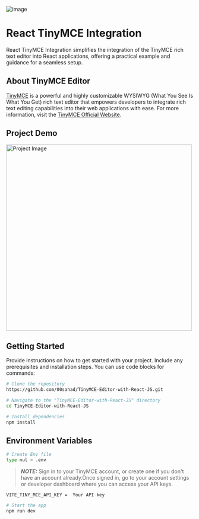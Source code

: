 
![image](https://github.com/Muhammed-Sahad-c/TinyMCE-Editor-with-React-JS/assets/109616941/a2e43d3c-acd0-48a4-b866-2e81e83cbdb0)


# React TinyMCE Integration
React TinyMCE Integration simplifies the integration of the TinyMCE rich text editor into React applications, offering a practical example and guidance for a seamless setup.

## About TinyMCE Editor

[TinyMCE](https://www.tiny.cloud/) is a powerful and highly customizable WYSIWYG (What You See Is What You Get) rich text editor that empowers developers to integrate rich text editing capabilities into their web applications with ease.
For more information, visit the [TinyMCE Official Website](https://www.tiny.cloud/).

## Project Demo
<img src="https://github.com/00sahad/TinyMCE-Editor-with-React-JS/assets/109616941/efb3568f-685f-4391-b5dc-fb03376a37ab" alt="Project Image" width="500">

## Getting Started

Provide instructions on how to get started with your project. Include any prerequisites and installation steps. You can use code blocks for commands:

```bash
# Clone the repository
https://github.com/00sahad/TinyMCE-Editor-with-React-JS.git

# Navigate to the "TinyMCE-Editor-with-React-JS" directory
cd TinyMCE-Editor-with-React-JS

# Install dependencies
npm install

```
## Environment Variables

```bash
# Create Env file
type nul > .env

```
> **_NOTE:_**  Sign in to your TinyMCE account, or create one if you don't have an account already.Once signed in, go to your account settings or 
> developer dashboard where you can access your API keys.



```
VITE_TINY_MCE_API_KEY =  Your API key
```

```bash
# Start the app
npm run dev
```




